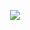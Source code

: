 <p align="center">
  <img src="https://raw.githubusercontent.com/David81820/Recursos-LCC/main/1ano/1sem/Geo/Geo.png">
</p>

<br>